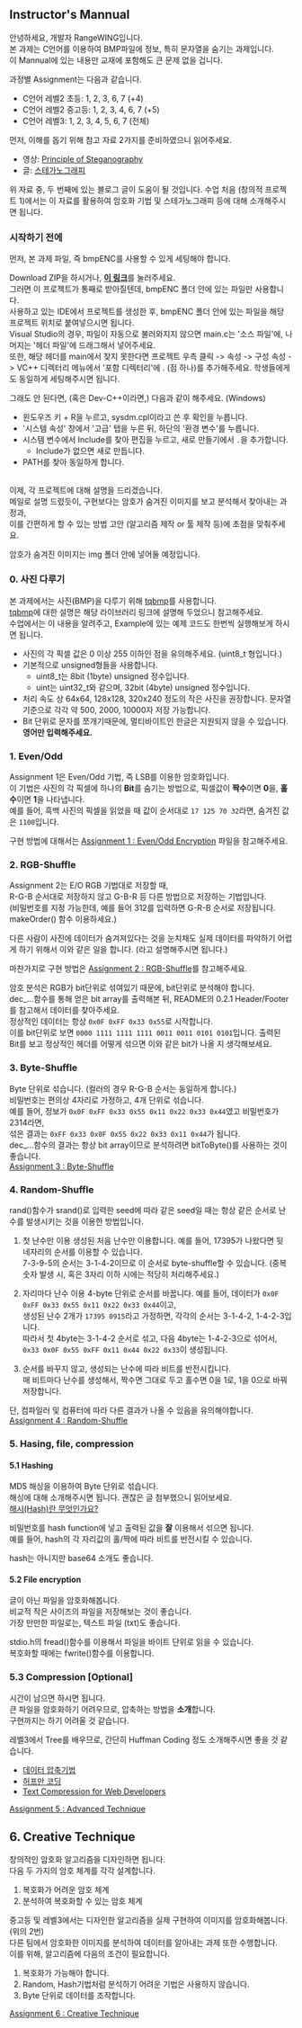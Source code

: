## Instructor's Mannual
안녕하세요, 개발자 RangeWING입니다.  
본 과제는 C언어를 이용하여 BMP파일에 정보, 특히 문자열을 숨기는 과제입니다.  
이 Mannual에 있는 내용만 교재에 포함해도 큰 문제 없을 겁니다.  
 
과정별 Assignment는 다음과 같습니다.
+ C언어 레벨2 초등: 1, 2, 3, 6, 7  (+4)
+ C언어 레벨2 중고등: 1, 2, 3, 4, 6, 7 (+5)
+ C언어 레벨3: 1, 2, 3, 4, 5, 6, 7 (전체)


먼저, 이해를 돕기 위해 참고 자료 2가지를 준비하였으니 읽어주세요.  
+ 영상: [Principle of Steganography](https://www.youtube.com/watch?v=z_ypj5q5fzE)
+ 글: [스테가노그래피](http://blog.naver.com/PostView.nhn?blogId=namuya11&logNo=40207109776&parentCategoryNo=&categoryNo=29&viewDate=&isShowPopularPosts=true&from=search)  

위 자료 중, 두 번째에 있는 블로그 글이 도움이 될 것입니다.
수업 처음 (창의적 프로젝트 1)에서는 이 자료를 활용하여 암호화 기법 및 스테가노그래피 등에 대해 소개해주시면 됩니다.

### 시작하기 전에
먼저, 본 과제 파일, 즉 bmpENC를 사용할 수 있게 세팅해야 합니다.

Download ZIP을 하시거나, [**이 링크**](https://github.com/RangeWING/bmpENC/archive/master.zip)를 눌러주세요.  
그러면 이 프로젝트가 통째로 받아질텐데, bmpENC 폴더 안에 있는 파일만 사용합니다.  
사용하고 있는 IDE에서 프로젝트를 생성한 후, bmpENC 폴더 안에 있는 파일을 해당 프로젝트 위치로 붙여넣으시면 됩니다.  
Visual Studio의 경우, 파일이 자동으로 불러와지지 않으면 main.c는 '소스 파일'에, 나머지는 '헤더 파일'에 드래그해서 넣어주세요.  
또한, 해당 헤더를 main에서 찾지 못한다면 프로젝트 우측 클릭 -> 속성 -> 구성 속성 -> VC++ 디렉터리 메뉴에서 '포함 디렉터리'에 . (점 하나)를 추가해주세요. 학생들에게도 동일하게 세팅해주시면 됩니다.  

그래도 안 된다면, (혹은 Dev-C++이라면,) 다음과 같이 해주세요. (Windows)
- 윈도우즈 키 + R을 누르고, sysdm.cpl이라고 쓴 후 확인을 누릅니다.
- '시스템 속성' 창에서 '고급' 탭을 누른 뒤, 하단의 '환경 변수'를 누릅니다.
- 시스템 변수에서 Include를 찾아 편집을 누르고, 새로 만들기에서 `.`을 추가합니다.
  - Include가 없으면 새로 만듭니다.
- PATH를 찾아 동일하게 합니다.  

##   

이제, 각 프로젝트에 대해 설명을 드리겠습니다.  
메일로 설명 드렸듯이, 구현보다는 암호가 숨겨진 이미지를 보고 분석해서 찾아내는 과정과,  
이를 간편하게 할 수 있는 방법 고안 (알고리즘 제작 or 툴 제작 등)에 초점을 맞춰주세요.

암호가 숨겨진 이미지는 img 폴더 안에 넣어둘 예정입니다.

### 0. 사진 다루기
본 과제에서는 사진(BMP)을 다루기 위해 [tqbmp](https://github.com/RangeWING/tqbmp)를 사용합니다.  
[tqbmp](https://github.com/RangeWING/tqbmp)에 대한 설명은 해당 라이브러리 링크에 설명해 두었으니 참고해주세요.  
수업에서는 이 내용을 알려주고, Example에 있는 예제 코드도 한번씩 실행해보게 하시면 됩니다.  

+ 사진의 각 픽셀 값은 0 이상 255 이하인 점을 유의해주세요. (uint8_t 형입니다.)
+ 기본적으로 unsigned형들을 사용합니다. 
  + uint8_t는 8bit (1byte) unsigned 정수입니다. 
  + uint는 uint32_t와 같으며, 32bit (4byte) unsigned 정수입니다.
+ 처리 속도 상 64x64, 128x128, 320x240 정도의 작은 사진을 권장합니다. 문자열 기준으로 각각 약 500, 2000, 10000자 저장 가능합니다.
+ Bit 단위로 문자를 쪼개기때문에, 멀티바이트인 한글은 지원되지 않을 수 있습니다. **영어만 입력해주세요.**
  
### 1. Even/Odd
Assignment 1은 Even/Odd 기법, 즉 LSB를 이용한 암호화입니다.  
이 기법은 사진의 각 픽셀에 하나의 **Bit**를 숨기는 방법으로, 픽셀값이 **짝수**이면 **0**을, **홀수**이면 **1**을 나타냅니다.  
예를 들어, 흑백 사진의 픽셀을 읽었을 때 값이 순서대로 `17 125 70 32`라면, 숨겨진 값은 `1100`입니다.  

구현 방법에 대해서는 [Assignment 1 : Even/Odd Encryption](%5B1%5D%20Even_Odd_Encryption.md) 파일을 참고해주세요.


### 2. RGB-Shuffle
Assignment 2는 E/O RGB 기법대로 저장할 때,  
R-G-B 순서대로 저장하지 않고 G-B-R 등 다른 방법으로 저장하는 기법입니다.  
(비밀번호를 지정 가능한데, 예를 들어 312를 입력하면 G-R-B 순서로 저장됩니다. makeOrder() 함수 이용하세요.)

다른 사람이 사진에 데이터가 숨겨져있다는 것을 눈치채도 실제 데이터를 파악하기 어렵게 하기 위해서 이와 같은 일을 합니다. (라고 설명해주시면 됩니다.)  

마찬가지로 구현 방법은 [Assignment 2 : RGB-Shuffle](%5B2%5D%20RGB_Shuffle.md)를 참고해주세요.

암호 분석은 RGB가 bit단위로 섞여있기 때문에, bit단위로 분석해야 합니다.  
dec_...함수를 통해 얻은 bit array를 출력해본 뒤, README의 0.2.1 Header/Footer를 참고해서 데이터를 찾아주세요.  
정상적인 데이터는 항상 `0x0F 0xFF 0x33 0x55`로 시작합니다.  
이를 bit단위로 보면 `0000 1111 1111 1111 0011 0011 0101 0101`입니다. 출력된 Bit를 보고 정상적인 헤더를 어떻게 섞으면 이와 같은 bit가 나올 지 생각해보세요.  

### 3. Byte-Shuffle
Byte 단위로 섞습니다. (컬러의 경우 R-G-B 순서는 동일하게 합니다.)  
비밀번호는 편의상 4자리로 가정하고, 4개 단위로 섞습니다.  
예를 들어, 정보가 `0x0F 0xFF 0x33 0x55 0x11 0x22 0x33 0x44`였고 비밀번호가 2314라면,  
섞은 결과는 `0xFF 0x33 0x0F 0x55 0x22 0x33 0x11 0x44`가 됩니다.  
dec_...함수의 결과는 항상 bit array이므로 분석하려면 bitToByte()를 사용하는 것이 좋습니다.  
[Assignment 3 : Byte-Shuffle](%5B3%5D%20Byte_Shuffle.md)

### 4. Random-Shuffle
rand()함수가 srand()로 입력한 seed에 따라 같은 seed일 때는 항상 같은 순서로 난수를 발생시키는 것을 이용한 방법입니다.  
1. 첫 난수만 이용
생성된 처음 난수만 이용합니다. 예를 들어, 17395가 나왔다면 뒷 네자리의 순서를 이용할 수 있습니다.  
7-3-9-5의 순서는 3-1-4-2이므로 이 순서로 byte-shuffle할 수 있습니다.
(중복 숫자 발생 시, 혹은 3자리 이하 시에는 적당히 처리해주세요.)

2. 자리마다 난수 이용
4-byte 단위로 순서를 바꿉니다. 예를 들어, 데이터가 `0x0F 0xFF 0x33 0x55 0x11 0x22 0x33 0x44`이고,  
생성된 난수 2개가 `17395 0915`라고 가정하면, 각각의 순서는 3-1-4-2, 1-4-2-3입니다.  
따라서 첫 4byte는 3-1-4-2 순서로 섞고, 다음 4byte는 1-4-2-3으로 섞어서,  
`0x33 0x0F 0x55 0xFF 0x11 0x44 0x22 0x33`이 생성됩니다.

3. 순서를 바꾸지 않고, 생성되는 난수에 따라 비트를 반전시킵니다.  
매 비트마다 난수를 생성해서, 짝수면 그대로 두고 홀수면 0을 1로, 1을 0으로 바꿔 저장합니다.  

단, 컴파일러 및 컴퓨터에 따라 다른 결과가 나올 수 있음을 유의해야합니다.
[Assignment 4 : Random-Shuffle](%5B4%5D%20Random_Shuffle.md)

### 5. Hasing, file, compression
#### 5.1 Hashing
MD5 해싱을 이용하여 Byte 단위로 섞습니다.  
해싱에 대해 소개해주시면 됩니다. 괜찮은 글 첨부했으니 읽어보세요.  
[해시(Hash)란 무엇인가요?](http://blog.naver.com/PostView.nhn?blogId=korbitinc&logNo=220859113675)  

비밀번호를 hash function에 넣고 출력된 값을 **잘** 이용해서 섞으면 됩니다.  
예를 들어, hash의 각 자리값의 홀/짝에 따라 비트를 반전시킬 수 있습니다.  

hash는 아니지만 base64 소개도 좋습니다.

#### 5.2 File encryption
글이 아닌 파일을 암호화해봅니다.  
비교적 작은 사이즈의 파일을 저장해보는 것이 좋습니다.  
가장 만만한 파일로는, 텍스트 파일 (txt)도 좋습니다.  

stdio.h의 fread()함수를 이용해서 파일을 바이트 단위로 읽을 수 있습니다.  
복호화할 때에는 fwrite()함수를 이용합니다.  

### 5.3 Compression [Optional]
시간이 남으면 하시면 됩니다.  
큰 파일을 암호화하기 어려우므로, 압축하는 방법을 **소개**합니다.  
구현까지는 하기 어려울 것 같습니다.  

레벨3에서 Tree를 배우므로, 간단히 Huffman Coding 정도 소개해주시면 좋을 것 같습니다.  
+ [데이터 압축기법](http://ensxoddl.tistory.com/73)
+ [허프만 코딩](http://swlock.blogspot.kr/2016/05/huffman-coding.html)
+ [Text Compression for Web Developers](https://www.html5rocks.com/ko/tutorials/speed/txt-compression/)

[Assignment 5 : Advanced Technique](%5B5%5D%20Advanced_Technique.md)

## 6. Creative Technique
창의적인 암호화 알고리즘을 디자인하면 됩니다.  
다음 두 가지의 암호 체계를 각각 설계합니다.
1. 복호화가 어려운 암호 체계
2. 분석하여 복호화할 수 있는 암호 체계

중고등 및 레벨3에서는 디자인한 알고리즘을 실제 구현하여 이미지를 암호화해봅니다. (위의 2번)  
다른 팀에서 암호화한 이미지를 분석하여 데이터를 알아내는 과제 또한 수행합니다.  
이를 위해, 알고리즘에 다음의 조건이 필요합니다.
1. 복호화가 가능해야 합니다.
2. Random, Hash기법처럼 분석하기 어려운 기법은 사용하지 않습니다.
3. Byte 단위로 데이터를 조작합니다.

[Assignment 6 : Creative Technique](%5B6%5D%20Creative_Technique.md)




